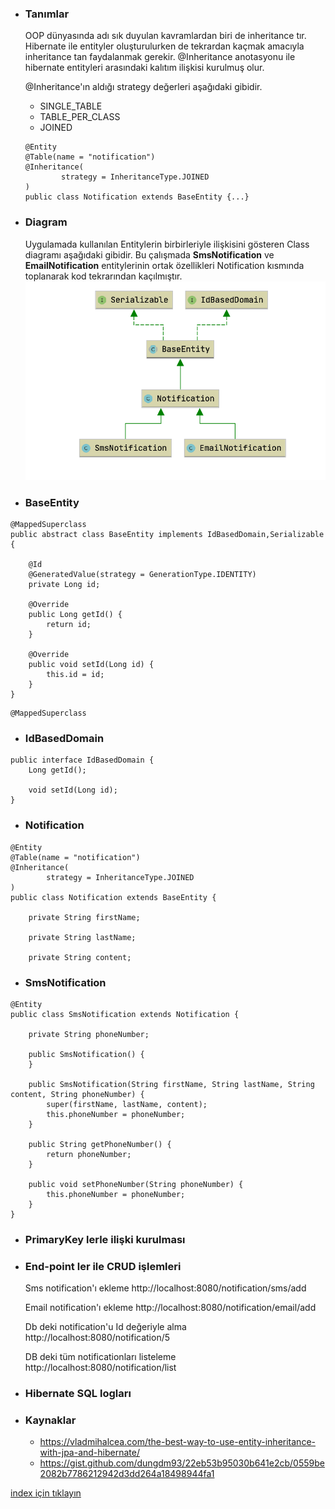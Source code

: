 * ### Tanımlar
    OOP dünyasında adı sık duyulan kavramlardan biri de inheritance tır. 
    Hibernate ile entityler oluşturulurken de tekrardan kaçmak amacıyla inheritance tan faydalanmak gerekir.
    @Inheritance anotasyonu ile hibernate entityleri arasındaki kalıtım ilişkisi kurulmuş olur.

    @Inheritance'ın aldığı strategy değerleri aşağıdaki gibidir.
    - SINGLE_TABLE     
    - TABLE_PER_CLASS     
    - JOINED               
    ```
    @Entity
    @Table(name = "notification")
    @Inheritance(
            strategy = InheritanceType.JOINED
    )
    public class Notification extends BaseEntity {...}
    ```

* ### Diagram
    Uygulamada kullanılan Entitylerin birbirleriyle ilişkisini gösteren Class diagramı aşağıdaki gibidir.
    Bu çalışmada **SmsNotification** ve **EmailNotification** entitylerinin ortak özellikleri Notification kısmında toplanarak kod tekrarından kaçılmıştır.
    ![](../screenshots/inheritanceNotificationDiagram.png)
    
* ### BaseEntity
```
@MappedSuperclass
public abstract class BaseEntity implements IdBasedDomain,Serializable {

    @Id
    @GeneratedValue(strategy = GenerationType.IDENTITY)
    private Long id;

    @Override
    public Long getId() {
        return id;
    }

    @Override
    public void setId(Long id) {
        this.id = id;
    }
}
```    

```
@MappedSuperclass
```

* ### IdBasedDomain
```
public interface IdBasedDomain {
    Long getId();

    void setId(Long id);
}
```

* ### Notification
```
@Entity
@Table(name = "notification")
@Inheritance(
        strategy = InheritanceType.JOINED
)
public class Notification extends BaseEntity {

    private String firstName;

    private String lastName;

    private String content;
```

* ### SmsNotification
```
@Entity
public class SmsNotification extends Notification {

    private String phoneNumber;

    public SmsNotification() {
    }

    public SmsNotification(String firstName, String lastName, String content, String phoneNumber) {
        super(firstName, lastName, content);
        this.phoneNumber = phoneNumber;
    }

    public String getPhoneNumber() {
        return phoneNumber;
    }

    public void setPhoneNumber(String phoneNumber) {
        this.phoneNumber = phoneNumber;
    }
}
```
* ### PrimaryKey lerle ilişki kurulması
    
* ### End-point ler ile CRUD işlemleri
    Sms notification'ı ekleme
    http://localhost:8080/notification/sms/add
    
    Email notification'ı ekleme
    http://localhost:8080/notification/email/add
    
    Db deki notification'u Id değeriyle alma
    http://localhost:8080/notification/5
    
    DB deki tüm notificationları listeleme
    http://localhost:8080/notification/list

* ### Hibernate SQL logları


* ### Kaynaklar
    - https://vladmihalcea.com/the-best-way-to-use-entity-inheritance-with-jpa-and-hibernate/
    - https://gist.github.com/dungdm93/22eb53b95030b641e2cb/0559be2082b7786212942d3dd264a18498944fa1


[index için tıklayın](../README.md)
